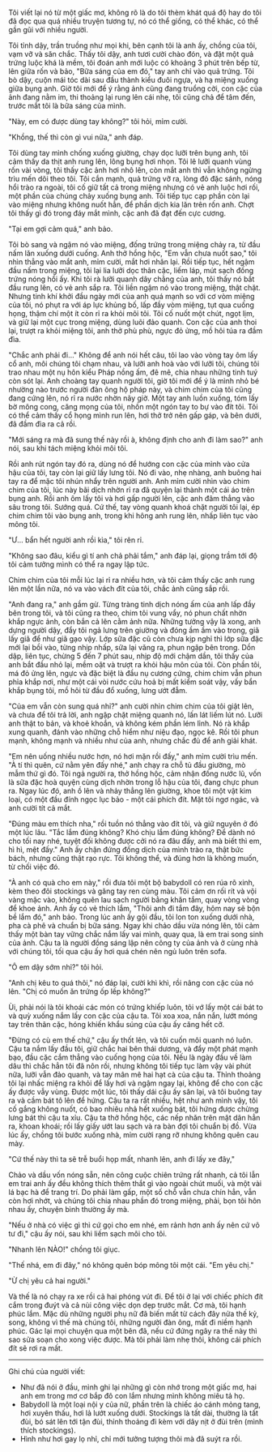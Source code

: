 Tôi viết lại nó từ một giấc mơ, không rõ là do tôi thèm khát quá độ hay do tôi đã đọc qua quá nhiều truyện tương tự, nó có thể giống, có thể khác, có thể gần gũi với nhiều người.

Tôi tỉnh dậy, trần truồng như mọi khi, bên cạnh tôi là anh ấy, chồng của tôi, vạm vỡ và săn chắc. Thấy tôi dậy, anh tươi cười chào đón, và đặt một quả trứng luộc khá là mềm, tôi đoán anh mới luộc có khoảng 3 phút trên bếp từ, lên giữa rốn và bảo, "Bữa sáng của em đó," tay anh chỉ vào quả trứng. Tôi bò dậy, cuộn mái tóc dài sau đầu thành kiểu đuôi ngựa, và hạ miệng xuống giữa bụng anh. Giờ tôi mới để ý rằng ảnh cũng đang truổng cời, con cặc của ảnh đang nằm im, thi thoảng lại rung lên cái nhẹ, tôi cũng chả để tâm đến, trước mắt tôi là bữa sáng của mình.

"Này, em có được dùng tay không?" tôi hỏi, mỉm cười.

"Khồng, thế thì còn gì vui nữa," anh đáp.

Tôi dùng tay mình chống xuống giường, chạy dọc lưỡi trên bụng anh, tôi cảm thấy da thịt anh rung lên, lông bụng hơi nhọn. Tôi lê lưỡi quanh vùng rốn vài vòng, tôi thấy cặc ảnh hơi nhô lên, còn mắt anh thì vẫn không ngừng trìu mến dõi theo tôi. Tôi cắn mạnh, quả trứng vỡ ra, lòng đỏ đặc sánh, nóng hổi trào ra ngoài, tôi cố giữ tất cả trong miệng nhưng có vẻ anh luộc hơi rối, một phần của chúng chảy xuống bụng anh. Tôi tiếp tục cạp phần còn lại vào miệng nhưng không nuốt hẳn, để phần dịch kia lăn trên rốn anh. Chợt tôi thấy gì đó trong đáy mắt mình, cặc anh đã đạt đến cực cương.

"Tại em gợi cảm quá," anh bảo.

Tôi bò sang và ngậm nó vào miệng, đống trứng trong miệng chảy ra, từ đầu nấm lăn xuống dưới cuống. Anh thở hồng hộc, "Em vẫn chưa nuốt sao," tôi nhìn thẳng vào mắt anh, mỉm cười, mắt hơi nhăn lại. Rồi tiếp tục, hết ngậm đầu nấm trong miệng, tôi lại lia lưỡi dọc thân cặc, liếm láp, mút sạch đống trứng nóng hổi ấy. Khi tôi rà lưỡi quanh dây chằng của anh, tôi thấy nó bắt đầu rung lên, có vẻ anh sắp ra. Tôi liền ngậm nó vào trong miệng, thật chặt. Nhưng tinh khí khởi đầu ngày mới của anh quá mạnh so với cơ vòm miệng của tôi, nó phụt ra với áp lực khủng bố, lấp đầy vòm miệng, tụt qua cuống họng, thậm chí một ít còn rỉ ra khỏi môi tôi. Tôi cố nuốt một chút, ngọt lịm, và giữ lại một cục trong miệng, dùng luõi đảo quanh. Con cặc của anh thoi lại, trượt ra khỏi miệng tôi, anh thở phù phù, ngực đỏ ửng, mồ hôi túa ra đầm đìa.

"Chắc anh phải đi..." Không để anh nói hết câu, tôi lao vào vòng tay ôm lấy cổ anh, môi chúng tôi chạm nhau, và lưỡi anh hoà vào với lưỡi tôi, chúng tôi trao nhau một nụ hôn kiểu Pháp nồng ấm, đê mê, chia nhau những tinh tuý còn sót lại. Anh choàng tay quanh người tôi, giờ tôi mới để ý là mình nhỏ bé nhường nào trước người đàn ông hộ pháp này, và chim chim của tôi cũng đang cứng lên, nó rỉ ra nước nhờn nãy giờ. Một tay anh luồn xuống, tóm lấy bờ mông cong, căng mọng của tôi, nhồn một ngón tay to bự vào đít tôi. Tôi có thể cảm thấy cổ họng mình run lên, hơi thở trở nên gấp gáp, và bên dưới, đã đầm đìa ra cả rồi.

"Mới sáng ra mà đã sung thế này rồi à, không định cho anh đi làm sao?" anh nói, sau khi tách miệng khỏi môi tôi.

Rồi anh rút ngón tay đó ra, dùng nó để hướng con cặc của mình vào cửa hậu của tôi, tay còn lại giữ lấy lưng tôi. Nó đi vào, nhẹ nhàng, anh buông hai tay ra để mặc tôi nhún nhẩy trên người anh. Anh mỉm cười nhìn vào chim chim của tôi, lúc này bãi dịch nhờn rỉ ra đã quyện lại thành một cái áo trên bụng anh. Rồi anh ôm lấy tôi và hơi gấp người lên, cặc anh đâm thẳng vào sâu trong tôi. Sướng quá. Cứ thế, tay vòng quanh khoá chặt người tôi lại, ép chim chim tôi vào bụng anh, trong khi hông anh rung lên, nhấp liên tục vào mông tôi.

"Ư... bẩn hết người anh rồi kìa," tôi rên rỉ.

"Không sao đâu, kiểu gì tí anh chả phải tắm," anh đáp lại, giọng trầm tới độ tôi cảm tưởng mình có thể ra ngay lập tức.

Chim chim của tôi mỗi lúc lại rỉ ra nhiều hơn, và tôi cảm thấy cặc anh rung lên một lần nữa, nó va vào vách đít của tôi, chắc ảnh cũng sắp rồi.

"Anh đang ra," anh gầm gừ. Từng tràng tinh dịch nóng ấm của anh lấp đầy bên trong tôi, và tôi cũng ra theo, chim tôi vung vẩy, nó phun chất nhờn khắp ngực ảnh, còn bắn cả lên cằm ảnh nữa. Những tưởng vậy là xong, anh dựng người dậy, đẩy tôi ngả lưng trên giường và đóng ầm ầm vào trong, giã lấy giã để như giã gạo vậy. Lớp sữa đặc cũ còn chưa kịp nghỉ thì lớp sữa đặc mới lại bồi vào, từng nhịp nhấp, sữa lại văng ra, phun ngập bên trong. Dồn dập, liên tục, chừng 5 đến 7 phút sau, nhịp độ mới chậm dần, tôi thấy của anh bắt đầu nhỏ lại, mềm oặt và trượt ra khỏi hậu môn của tôi. Còn phần tôi, má đỏ ửng lên, ngực và đặc biệt là đầu nụ cương cứng, chim chim vẫn phun phỉa khắp nơi, như một cái vòi nước cứu hoả bị mất kiểm soát vậy, vấy bẩn khắp bụng tôi, mồ hôi từ đầu đổ xuống, lưng ướt đẫm.

"Của em vẫn còn sung quá nhỉ?" anh cười nhìn chim chim của tôi giật lên, và chưa để tôi trả lời, anh ngập chặt miệng quanh nó, lấn lát liếm lút nó. Lưỡi anh thật to bản, và khoẻ khoắn, và không kém phần lém lỉnh. Nó rà khắp xung quanh, đánh vào những chỗ hiểm như niệu đạo, ngọc kê. Rồi tôi phun mạnh, không mạnh và nhiều như của anh, nhưng chắc đủ để anh giải khát.

"Em nên uống nhiều nước hơn, nó hơi mặn rồi đấy," anh mỉm cười trìu mến. "À tí thì quên, cứ nằm yên đấy nhé," anh chạy ra chỗ tủ đầu giường, mò mẫm thứ gì đó. Tôi ngả người ra, thở hồng hộc, cảm nhận đống nước lũ, vốn là sữa đặc hoà quyện cùng dịch nhờn trong lỗ hậu của tôi, đang chực phun ra. Ngay lúc đó, anh ồ lên và nhảy thẳng lên giường, khoe tôi một vật kim loại, có một đầu đính ngọc lục bảo - một cái phích đít. Mặt tôi ngơ ngác, và anh cười tít cả mắt.

"Đúng màu em thích nha," rồi tuồn nó thẳng vào đít tôi, và giữ nguyên ở đó một lúc lâu. "Tắc lắm đúng không? Khó chịu lắm đúng không? Để dành nó cho tối nay nhé, tuyệt đối không được cởi nó ra đâu đấy, anh mà biết thì em, hì hì, mệt đấy." Anh ấy chặn đứng đống dịch của mình trào ra, thật bức bách, nhưng cũng thật rạo rực. Tôi không thể, và đúng hơn là không muốn, từ chối việc đó.

"À anh có quà cho em này," rồi đưa tôi một bộ babydoll có ren rúa rõ xinh, kèm theo đôi stockings và găng tay ren cùng màu. Tôi cảm ơn rối rít và vội vàng mặc vào, không quên lau sạch người bằng khăn tắm, quay vòng vòng để khoe ảnh. Anh ấy có vẻ thích lắm, "Thôi anh đi tắm đây, hôm nay sẽ bộn bề lắm đó," anh bảo. Trong lúc anh ấy gội đầu, tôi lon ton xuống dưới nhà, pha cà phê và chuẩn bị bữa sáng. Ngay khi chảo dầu vừa nóng lên, tôi cảm thấy một bàn tay vững chắc nắm lấy vai mình, quay qua, là em trai song sinh của ảnh. Cậu ta là người đồng sáng lập nên công ty của ảnh và ở cùng nhà với chúng tôi, tối qua cậu ấy hơi quá chén nên ngủ luôn trên sofa.

"Ô em dậy sớm nhỉ?" tôi hỏi.

"Anh chị kêu to quá thôi," nó đáp lại, cười khì khì, rồi nâng con cặc của nó lên. "Chị có muốn ăn trứng ốp lếp không?"

Ùi, phải nói là tôi khoái các món có trứng khiếp luôn, tôi vớ lấy một cái bát to và quỳ xuống nắm lấy con cặc của cậu ta. Tôi xoa xoa, nắn nắn, lướt móng tay trên thân cặc, hóng khiến khẩu súng của cậu ấy căng hết cỡ.

"Đừng có cù em thế chứ," cậu ấy thốt lên, và tôi cuốn môi quanh nó luôn. Cậu ta nắm lấy đầu tôi, giữ chắc hai bên thái dương, và đẩy một phát mạnh bạo, đầu cặc cắm thẳng vào cuống họng của tôi. Nếu là ngày đầu về làm dâu thì chắc hẳn tôi đã nôn rồi, nhưng không tôi tiếp tục làm vậy vài phút nữa, lưỡi vẫn đảo quanh, và tay mân mê hai hạt cà của cậu ta. Thỉnh thoảng tôi lại nhấc miệng ra khỏi để lấy hơi và ngậm ngay lại, không để cho con cặc ấy được vẫy vùng. Được một lúc, tôi thấy dái cậu ấy săn lại, và tôi buông tay ra và cầm bát tô lên để hứng. Cậu ta ra rất nhiều, hệt như anh mình vậy, tôi cố gắng không nuốt, có bao nhiêu nhả hết xuống bát, tôi hứng được chừng lưng bát thì cậu ta xỉu. Cậu ta thở hồng hộc, các nếp nhăn trên mặt dãn hẳn ra, khoan khoái; rồi lấy giấy ướt lau sạch và ra bàn đợi tôi chuẩn bị đồ. Vừa lúc ấy, chồng tôi bước xuống nhà, mỉm cười rạng rỡ nhưng không quên cau mày.

"Cứ thế này thì ta sẽ trễ buổi họp mất, nhanh lên, anh đi lấy xe đây,"

Chảo và dầu vốn nóng sẵn, nên công cuộc chiên trứng rất nhanh, cả tôi lẫn em trai anh ấy đều không thích thêm thắt gì vào ngoài chút muối, và một vài lá bạc hà để trang trí. Do phải làm gấp, một số chỗ vẫn chưa chín hẳn, vẫn còn hơi nhớt, và chúng tôi chia nhau phần đó trong miệng, phải, bọn tôi hôn nhau ấy, chuyện bình thường ấy mà.

"Nếu ở nhà có việc gì thì cứ gọi cho em nhé, em rảnh hơn anh ấy nên cứ vô tư đi," cậu ấy nói, sau khi liếm sạch môi cho tôi.

"Nhanh lên NÀO!" chồng tôi giục.

"Thế nhá, em đi đây," nó không quên bóp mông tôi một cái. "Em yêu chị."

"Ừ chị yêu cả hai người."

Và thế là nó chạy ra xe rồi cả hai phóng vút đi. Để tôi ở lại với chiếc phích đít cắm trong đuýt và cả nùi công việc dọn dẹp trước mắt. Cơ mà, tôi hạnh phúc lắm. Mặc dù những người phụ nữ đã biến mất từ cách đây nửa thế kỷ, song, không vì thế mà chúng tôi, những người đàn ông, mất đi niềm hạnh phúc. Gác lại mọi chuyện qua một bên đã, nếu cứ đứng ngây ra thế này thì sao sửa soạn cho xong việc được. Mà tôi phải làm nhẹ thôi, không cái phích đít sẽ rơi ra mất.

______________________
Ghi chú của người viết:
* Như đã nói ở đầu, mình ghi lại những gì còn nhớ trong một giấc mơ, hai anh em trong mơ cơ bắp đô con lắm nhưng mình không miêu tả họ.
* Babydoll là một loại nội y của nữ, phần trên là chiếc áo cánh mỏng tang, hơi xuyên thấu, hơi lả lướt xuống dưới. Stockings là tất dài, thường là tất đùi, bó sát lên tới tận đùi, thỉnh thoảng đi kèm với dây nịt ở đùi trên (mình thích stockings).
* Hình như hơi gay lọ nhỉ, chỉ mới tưởng tượng thôi mà đã suýt ra rồi.
